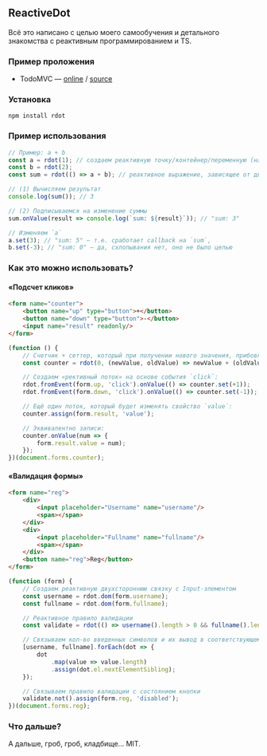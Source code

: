 ReactiveDot
-----------
Всё это написано с целью моего самообучения и детального знакомства с реактивным программированием и TS.


### Пример проложения

 - TodoMVC — [online](//rubaxa.gitgub.io/rdot/demo/todomvc/) / [source](./demo/todomvc/)
 

### Установка

`npm install rdot`


### Пример использования

```js
// Пример: a + b
const a = rdot(1); // создаем реактивную точку/контейнер/переменную (на самом делел простою функцию)
const b = rdot(2);
const sum = rdot(() => a + b); // реактивное выражение, зависящее от двух реактивных переменных

// (1) Вычисляем результат
console.log(sum()); // 3

// (2) Подписываемся на изменение суммы
sum.onValue(result => console.log(`sum: ${result}`)); // "sum: 3"

// Изменяем `a`
a.set(3); // "sum: 5" — т.е. сработает callback на `sum`,
b.set(-3); // "sum: 0" — да, схлопывания нет, оно не было целью
```


### Как это можно использовать?

#### «Подсчет кликов»
```html
<form name="counter">
	<button name="up" type="button">+</button>
	<button name="down" type="button">-</button>
	<input name="result" readonly/>
</form>
```

```js
(function () {
	// Счетчик + сеттер, который при получении нового значения, прибовляет к нему старое
	const counter = rdot(0, (newValue, oldValue) => newValue + (oldValue||0));

	// Создаем «рективный поток» на основе события `click`:
	rdot.fromEvent(form.up, 'click').onValue(() => counter.set(+1));
	rdot.fromEvent(form.down, 'click').onValue(() => counter.set(-1));

	// Ещё один поток, который будет изменять свойство `value`:
	counter.assign(form.result, 'value');

	// Эквивалентно записи:
	counter.onValue(num => {
		form.result.value = num);
	});
})(document.forms.counter);
```


#### «Валидация формы»

```html
<form name="reg">
	<div>
		<input placeholder="Username" name="username"/>
		<span></span>
	</div>
	<div>
		<input placeholder="Fullname" name="fullname"/>
		<span></span>
	</div>
	<button name="reg">Reg</button>
</form>
```

```js
(function (form) {
	// Создаем реактивную двухстороннюю связку с Input-элементом
	const username = rdot.dom(form.username);
	const fullname = rdot.dom(form.fullname);

	// Реактивное правило валидации
	const validate = rdot(() => username().length > 0 && fullname().length > 0);

	// Связываем кол-во введенных символов и их вывод в соответствующем DOM-элементе
	[username, fullname].forEach(dot => {
		dot
			.map(value => value.length)
			.assign(dot.el.nextElementSibling);
	});

	// Связываем правило валидации с состоянием кнопки
	validate.not().assign(form.reg, 'disabled');
})(document.forms.reg);
```


### Что дальше?

А дальше, гроб, гроб, кладбище... MIT.
